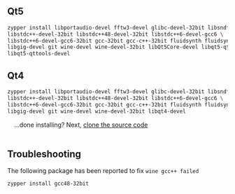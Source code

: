 ## Qt5

```bash
zypper install libportaudio-devel fftw3-devel glibc-devel-32bit libsndfile-devel \
libstdc++-devel-32bit libstdc++48-devel-32bit libstdc++6-devel-gcc6 \
libstdc++6-devel-gcc6-32bit gcc-32bit gcc-c++-32bit fluidsynth fluidsynth-devel \
libgig-devel git wine-devel wine-devel-32bit libQt5Core-devel libqt5-qttools \
libqt5-qttools-devel
```

## Qt4

```bash
zypper install libportaudio-devel fftw3-devel glibc-devel-32bit libsndfile-devel \
libstdc++-devel-32bit libstdc++48-devel-32bit libstdc++6-devel-gcc6 \
libstdc++6-devel-gcc6-32bit gcc-32bit gcc-c++-32bit fluidsynth fluidsynth-devel \
libgig-devel git wine-devel wine-devel-32bit libqt4-devel
```

&nbsp;&nbsp;&nbsp;&nbsp;...done installing?  Next, [clone the source code](Compiling#clone-source-code)
<br><!-- End Section--><br>

## Troubleshooting

The following package has been reported to fix `wine gcc++ failed`
```bash
zypper install gcc48-32bit
```